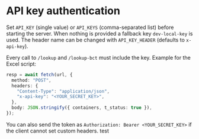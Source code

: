 # API key authentication

Set `API_KEY` (single value) or `API_KEYS` (comma-separated list) before starting the server. When nothing is provided a fallback key `dev-local-key` is used. The header name can be changed with `API_KEY_HEADER` (defaults to `x-api-key`).

Every call to `/lookup` and `/lookup-bct` must include the key. Example for the Excel script:

```ts
resp = await fetch(url, {
  method: "POST",
  headers: {
    "Content-Type": "application/json",
    "x-api-key": "<YOUR_SECRET_KEY>",
  },
  body: JSON.stringify({ containers, t_status: true }),
});
```

You can also send the token as `Authorization: Bearer <YOUR_SECRET_KEY>` if the client cannot set custom headers.
test